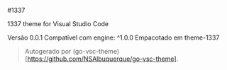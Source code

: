 #1337

1337 theme for Visual Studio Code

Versão 0.0.1
Compatível com engine: ^1.0.0
Empacotado em theme-1337

> Autogerado por (go-vsc-theme)[https://github.com/NSAlbuquerque/go-vsc-theme].